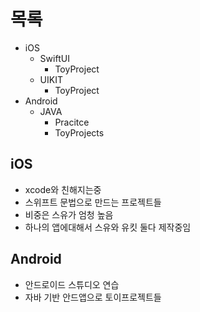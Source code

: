 # 목록
- iOS
  - SwiftUI 
    - ToyProject
  - UIKIT 
    - ToyProject
- Android
  - JAVA 
    - Pracitce
    - ToyProjects
## iOS
- xcode와 친해지는중
- 스위프트 문법으로 만드는 프로젝트들
- 비중은 스유가 엄청 높음
- 하나의 앱에대해서 스유와 유킷 둘다 제작중임

## Android
- 안드로이드 스튜디오 연습
- 자바 기반 안드앱으로 토이프로젝트들 


